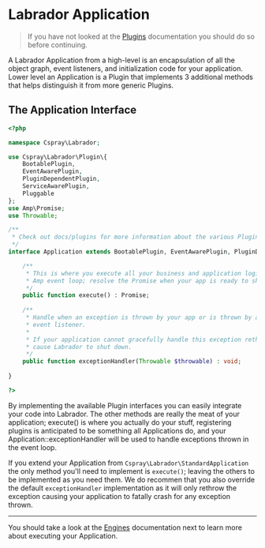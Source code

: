 # Labrador Application

> If you have not looked at the [Plugins](./plugins) documentation you should do so before 
> continuing.

A Labrador Application from a high-level is an encapsulation of all the object graph, 
event listeners, and initialization code for your application. Lower level an Application 
is a Plugin that implements 3 additional methods that helps distinguish it from more generic 
Plugins.

## The Application Interface

```php
<?php

namespace Cspray\Labrador;

use Cspray\Labrador\Plugin\{
    BootablePlugin,
    EventAwarePlugin,
    PluginDependentPlugin,
    ServiceAwarePlugin, 
    Pluggable
};
use Amp\Promise;
use Throwable;

/**
 * Check out docs/plugins for more information about the various Plugins.
 */
interface Application extends BootablePlugin, EventAwarePlugin, PluginDependentPlugin, ServiceAwarePlugin {

    /**
     * This is where you execute all your business and application logic in the 
     * Amp event loop; resolve the Promise when your app is ready to shut down.  
     */
    public function execute() : Promise;
    
    /**
     * Handle when an exception is thrown by your app or is thrown by a registered 
     * event listener.
     * 
     * If your application cannot gracefully handle this exception rethrow it to 
     * cause Labrador to shut down.
     */
    public function exceptionHandler(Throwable $throwable) : void;
    
}

?>
```

By implementing the available Plugin interfaces you can easily integrate your code into Labrador. 
The other methods are really the meat of your application; execute() is where you actually 
do your stuff, registering plugins is anticipated to be something all Applications do, and 
your Application::exceptionHandler will be used to handle exceptions thrown in the event loop.

If you extend your Application from `Cspray\Labrador\StandardApplication` the only method 
you'll need to implement is `execute()`; leaving the others to be implemented as you need them.
We do recommen that you also override the default `exceptionHandler` implementation as 
it will only rethrow the exception causing your application to fatally crash for any exception 
thrown.

<hr>

You should take a look at the [Engines](./engines) documentation next to learn more 
about executing your Application.